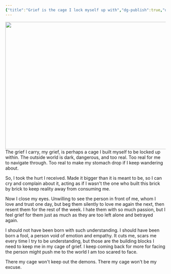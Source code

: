 ```yaml
---
{"title":"Grief is the cage I lock myself up with","dg-publish":true,"updated":"2025-05-09","created":"2025-05-09T13:44:35","tags":["freedom","lifestyle","patriarchy","shame","guilt"],"dg-note-icon":"the-swan","dg-path":"Musings/Grief is the cage I lock myself up with.md","permalink":"/musings/grief-is-the-cage-i-lock-myself-up-with/","dgPassFrontmatter":true,"noteIcon":"the-swan","cover":"https://i.pinimg.com/736x/c4/31/95/c43195c92d203a080e1aaa8bd366d027.jpg"}
---
```


<img width="600" height="400" src="https://i.pinimg.com/736x/c4/31/95/c43195c92d203a080e1aaa8bd366d027.jpg">
The grief I carry, my grief, is perhaps a cage I built myself to be locked up within. The outside world is dark, dangerous, and too real. Too real for me to navigate through. Too real to make my stomach drop if I keep wandering about.

So, I took the hurt I received. Made it bigger than it is meant to be, so I can cry and complain about it, acting as if I wasn't the one who built this brick by brick to keep reality away from consuming me. 

Now I close my eyes. Unwilling to see the person in front of me, whom I love and trust one day, but beg them silently to love me again the next, then resent them for the rest of the week. I hate them with so much passion, but I feel grief for them just as much as they are too left alone and betrayed again. 

I should not have been born with such understanding. I should have been born a fool, a person void of emotion and empathy. It cuts me, scars me every time I try to be understanding, but those are the building blocks I need to keep me in my cage of grief. I keep coming back for more for facing the person might push me to the world I am too scared to face.

There my cage won't keep out the demons. There my cage won't be my excuse.